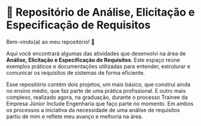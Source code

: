 
# 📌 Repositório de Análise, Elicitação e Especificação de Requisitos  

Bem-vindo(a) ao meu repositório! 🚀  

Aqui você encontrará algumas das atividades que desenvolvi na área de **Análise, Elicitação e Especificação de Requisitos**. Este espaço reúne exemplos práticos e documentações utilizadas para entender, estruturar e comunicar os requisitos de sistemas de forma eficiente.  

Esse repositório contém dois projetos, um mais básico, que construí ainda no ensino médio, que faz parte de uma prática profissional. E outro mais complexo, realizado agora, na graduação, durante o processo Trainee da Empresa Júnior Include Engenharia que faço parte no momento. Em ambos os processos a iniciativa da necessidade de uma análise de requisitos partiu de mim e reflete meu avanço e melhoria na área.
